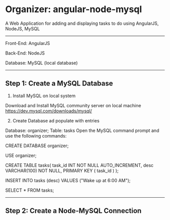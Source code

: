 # Organizer: angular-node-mysql

A Web Application for adding and displaying tasks to do using AngularJS, NodeJS, MySQL 

--------

Front-End: AngularJS

Back-End: NodeJS

Database: MySQL (local database)

-------

## Step 1: Create a MySQL Database

1. Install MySQL on local system

Download and Install MySQL community server on local machine
https://dev.mysql.com/downloads/mysql/

2. Create Database ad populate with entries

Database: organizer; Table: tasks
Open the MySQL command prompt and use the following commands:

CREATE DATABASE organizer;

USE organizer;

CREATE TABLE tasks(
   task_id INT NOT NULL AUTO_INCREMENT,
   desc VARCHAR(100) NOT NULL,
   PRIMARY KEY ( task_id )
);

INSERT INTO tasks (desc) VALUES ("Wake up at 6:00 AM");

SELECT * FROM tasks;

------------

## Step 2: Create a Node-MySQL Connection






